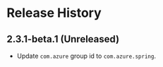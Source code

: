 # Release History

## 2.3.1-beta.1 (Unreleased)
- Update `com.azure` group id to `com.azure.spring`.